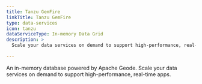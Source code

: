 ```yaml
---
title: Tanzu GemFire
linkTitle: Tanzu GemFire
type: data-services
icon: tanzu
dataServiceType: In-memory Data Grid
description: >
  Scale your data services on demand to support high-performance, real-time apps.
  
---
```


An in-memory database powered by Apache Geode. Scale your data services on demand to support high-performance, real-time apps.